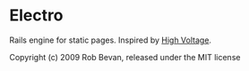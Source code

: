 Electro
============

Rails engine for static pages. Inspired by [High Voltage](http://github.com/thoughtbot/high_voltage).

Copyright (c) 2009 Rob Bevan, released under the MIT license

